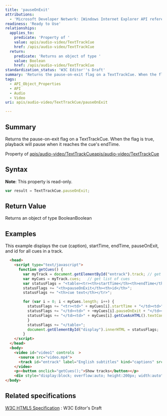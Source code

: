 ```yaml
---
title: 'pauseOnExit'
attributions:
  - 'Microsoft Developer Network: [Windows Internet Explorer API reference Article](http://msdn.microsoft.com/en-us/library/ie/hh828809%28v=vs.85%29.aspx)'
readiness: 'Ready to Use'
relationships:
  applies_to:
    predicate: 'Property of '
    value: apis/audio-video/TextTrackCue
    href: /apis/audio-video/TextTrackCue
  return:
    predicate: 'Returns an object of type '
    value: Boolean
    href: /apis/audio-video/TextTrackCue
standardization_status: 'W3C Editor''s Draft'
summary: 'Returns the pause-on-exit flag on a TextTrackCue. When the flag is true, playback will pause when it reaches the cue''s endTime.'
tags:
  - API_Object_Properties
  - API
  - Audio
  - Video
uri: apis/audio-video/TextTrackCue/pauseOnExit

---
```

## Summary

Returns the pause-on-exit flag on a TextTrackCue. When the flag is true, playback will pause when it reaches the cue's endTime.

Property of [apis/audio-video/TextTrackCue](/apis/audio-video/TextTrackCue)[apis/audio-video/TextTrackCue](/apis/audio-video/TextTrackCue)

## Syntax

**Note**: This property is read-only.

``` js
var result = TextTrackCue.pauseOnExit;
```

## Return Value

Returns an object of type BooleanBoolean

## Examples

This example displays the cue (caption), startTime, endTime, pauseOnExit, and id for all cues in a track.

``` html
  <head>
    <script type="text/javascript">
      function getCues() {
        var myTrack = document.getElementById("entrack").track; // get text track from track element
        var myCues = myTrack.cues;   // get list of cues
        var statusFlags = "<table><tr><th>startTime</th><th>endTime</th>";
        statusFlags += "<th>pauseOnExit</th><th>id</th>";
        statusFlags += "<th>cue text</th></tr>";

        for (var i = 0; i < myCues.length; i++) {
          statusFlags += "<tr><td>" + myCues[i].startTime + "</td><td>" + myCues[i].endTime + "</td>";
          statusFlags += "</td><td>" + +myCues[i].pauseOnExit + "</td><td>\"" + myCues[i].id + "\"</td>";
          statusFlags += "</td><td>" + myCues[i].getCueAsHTML().textContent + "</td></tr>";
          }
          statusFlags += "</table>";
          document.getElementById("display").innerHTML = statusFlags;  //append track label
        }
    </script>
  </head>
  <body>
    <video id="video1" controls  >
      <source src="video.mp4">
      <track id="entrack" label="English subtitles" kind="captions" src="entrack.vtt" srclang="en" default>
    </video>
    <p><button onclick="getCues();">Show tracks</button></p>
    <div style="display:block; overflow:auto; height:200px; width:auto"  id="display"></div>
</body>
```

## Related specifications

[W3C HTML5 Specification](http://dev.w3.org/html5/spec/single-page.html)
:   W3C Editor's Draft
